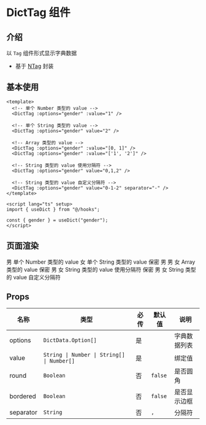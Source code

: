 <script setup lang="ts">
import { NTag, NFlex, NText, NDivider } from 'naive-ui'
</script>

# DictTag 组件

## 介绍

以 `Tag` 组件形式显示字典数据

- 基于 [NTag](https://www.naiveui.com/zh-CN/os-theme/components/tag) 封装

## 基本使用

```vue [vue]
<template>
  <!-- 单个 Number 类型的 value -->
  <DictTag :options="gender" :value="1" />

  <!-- 单个 String 类型的 value -->
  <DictTag :options="gender" value="2" />

  <!-- Array 类型的 value -->
  <DictTag :options="gender" :value="[0, 1]" />
  <DictTag :options="gender" :value="['1', '2']" />

  <!-- String 类型的 value 使用分隔符 -->
  <DictTag :options="gender" value="0,1,2" />

  <!-- String 类型的 value 自定义分隔符 -->
  <DictTag :options="gender" value="0-1-2" separator="-" />
</template>

<script lang="ts" setup>
import { useDict } from "@/hooks";

const { gender } = useDict("gender");
</script>
```

## 页面渲染

<NFlex vertical>
  <NFlex align="center">
    <NTag type="primary" :round="false" :bordered="false"> 男 </NTag>
    <span style="font-size: 14px">单个 Number 类型的 value</span>
  </NFlex>

  <NFlex align="center">
    <NTag type="error" :round="false" :bordered="false"> 女 </NTag>
    <span style="font-size: 14px">单个 String 类型的 value</span>
  </NFlex>

  <NFlex align="center">
    <NText style="font-size: 14px">保密</NText>
    <NTag type="info" :round="false" :bordered="false"> 男 </NTag>
    <NDivider vertical />
    <NTag type="info" :round="false" :bordered="false"> 男 </NTag>
    <NTag type="error" :round="false" :bordered="false"> 女 </NTag>
    <span style="font-size: 14px">Array 类型的 value</span>
  </NFlex>

  <NFlex align="center">
    <NText style="font-size: 14px">保密</NText>
    <NTag type="info" :round="false" :bordered="false"> 男 </NTag>
    <NTag type="error" :round="false" :bordered="false"> 女 </NTag>
    <span style="font-size: 14px">String 类型的 value 使用分隔符</span>
  </NFlex>

  <NFlex align="center">
    <NText style="font-size: 14px">保密</NText>
    <NTag type="info" :round="false" :bordered="false"> 男 </NTag>
    <NTag type="error" :round="false" :bordered="false"> 女 </NTag>
    <span style="font-size: 14px">String 类型的 value 自定义分隔符</span>
  </NFlex>
</NFlex>

## Props

| 名称 | 类型 | 必传 | 默认值 | 说明 |
| --- | --- | --- | --- | --- |
| options | `DictData.Option[]` | 是 | | 字典数据列表 |
| value | `String \| Number \| String[] \| Number[]` | 是 | | 绑定值 |
| round | `Boolean` | 否 | `false` | 是否圆角 |
| bordered | `Boolean` | 否 | `false` | 是否显示边框 |
| separator | `String` | 否 | `,` | 分隔符 |
